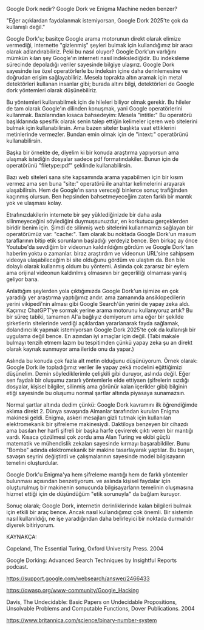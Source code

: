 Google Dork nedir?
Google Dork ve Enigma Machine neden benzer?

"Eğer açıklardan faydalanmak istemiyorsan, Google Dork 2025'te çok da kullanışlı değil."

Google Dork'u; basitçe Google arama motorunun direkt olarak elimize vermediği, internette "gizlenmiş" şeyleri bulmak için kullandığımız bir aracı olarak adlandırabiliriz. Peki bu nasıl oluyor? Google Dork'un varlığını mümkün kılan şey Google'ın interneti nasıl indekslediğidir. Bu indeksleme sürecinde depoladığı veriler sayesinde bilgiye ulaşırız. Google Dork sayesinde ise özel operatörlerle bu indeksin içine daha derinlemesine ve doğrudan erişim sağlayabiliriz. Mesela toprakta altın aramak için metal detektörleri kullanan insanlar gibi; burada altını bilgi, detektörleri de Google dork yöntemleri olarak düşünebiliriz. 

Bu yöntemleri kullanabilmek için de hileleri biliyor olmak gerekir. Bu hileler de tam olarak Google'ın dilinden konuşmak, yani Google operatörlerini kullanmak. Bazılarından kısaca bahsedeyim: Mesela "intitle:" Bu operatörü başlıklarında spesifik olarak senin talep ettiğin kelimeler içeren web sitelerini bulmak için kullanabilirsin. Ama bazen siteler başlıkta vaat ettiklerini metinlerinde vermezler. Bundan emin olmak için de "intext:" operatörünü kullanabilirsin.

Başka bir örnekte de, diyelim ki bir konuda araştırma yapıyorsun ama ulaşmak istediğin dosyalar sadece pdf formatındakiler. Bunun için de operatörünü "filetype:pdf" şeklinde kullanabilirsin. 

Bazı web siteleri sana site kapsamında arama yapabilmen için bir kısım vermez ama sen buna "site:" operatörü ile anahtar kelimelerini arayarak ulaşabilirsin. Hem de Google'ın sana vereceği binlerce sonuç trafiğinden kaçınmış olursun. Ben hepsinden bahsetmeyeceğim zaten farklı bir mantık yok ve ulaşması kolay.

Etrafınızdakilerin internete bir şey yüklediğinizde bir daha asla silinmeyeceğini söylediğini duymuşsunuzdur, en korkutucu gerçeklerden biridir benim için. Şimdi de silinmiş web sitelerini kullanmamızı sağlayan bir operatörümüz var: "cache:". Tam olarak bu noktada Google Dork'un masum taraflarının bitip etik sorunların başladığı yerdeyiz bence. Ben birkaç ay önce Youtube'da sevdiğim bir videonun kaldırıldığını gördüm ve Google Dork'tan haberim yoktu o zamanlar. biraz araştırdım ve videonun URL'sine sahipsem videoya ulaşabileceğim bi site olduğunu gördüm ve ulaştım da. Ben bile dolaylı olarak kullanmış oldum bu yöntemi. Aslında çok zararsız bir eylem ama orijinal videonun kaldırılmış olmasının bir geçerliliği olmaması yanlış geliyor bana. 

Anlattığım şeylerden yola çıktığımızda Google Dork'un işimize en çok yaradığı yer araştırma yaptığımız andır. ama zamanında ansiklopedilerin yerini vikipedi'nin alması gibi Google Search'ün yerini de yapay zeka aldı. Kaçımız ChatGPT'ye sormak yerine arama motorunu kullanıyoruz artık? Bu bir süreç tabiki, tamamen AI'a bağlıyız demiyorum ama eğer bir şekilde şirketlerin sitelerinde verdiği açıklardan yararlanarak fayda sağlamak, dolandırıcılık yapmak istemiyorsan Google Dork 2025'te çok da kullanışlı bir uygulama değil bence. En azından iyi amaçlar için değil. (Tabi makale bulmayı tenzih etmem lazım bu tespitimden çünkü yapay zeka şu an direkt olarak kaynak sunmuyor ama ileride onu da yapar.)

Aslında bu konuda çok fazla alt metin olduğunu düşünüyorum. Örnek olarak: Google Dork ile topladığımız veriler ile yapay zekâ modelini eğittiğimizi düşünelim. Demin söylediklerimle çelişkili gibi duruyor, aslında değil. Eğer sen faydalı bir oluşumu zararlı yöntemlerle elde ettiysen (şifrelerin sızdığı dosyalar, kişisel bilgiler, silinmiş ama görünür kalan içerikler gibi) bilginin etiği sayesinde bu oluşumu normal şartlar altında piyasaya sunamazsın.

Normal şartlar altında dedim çünkü: Google Dork kavramını ilk öğrendiğimde aklıma direkt 2. Dünya savaşında Almanlar tarafından kurulan Enigma makinesi geldi. Enigma, askeri mesajları gizli tutmak için kullanılan elektromekanik bir şifreleme makinesiydi. Daktiloya benzeyen bir cihazdı ama basılan her harfi şifreli bir başka harfe çevirerek çıktı veren bir mantığı vardı. Kısaca çözülmesi çok zordu ama Alan Turing ve ekibi güçlü matematik ve mühendislik zekaları sayesinde kırmayı başarabildiler. Bunu "Bombe" adında elektromekanik bir makine tasarlayarak yaptılar. Bu başarı, savaşın seyrini değiştirdi ve çalışmalarının sayesinde model bilgisayarın temelini oluşturdular.

Google Dork'u Enigma'ya hem şifreleme mantığı hem de farklı yöntemler bulunması açısından benzetiyorum. ve aslında kişisel faydalar için oluşturulmuş bir makinenin sonucunda bilgisayarların temelinin oluşmasına hizmet ettiği için de düşündüğüm "etik sorunuyla" da bağlam kuruyor.

Sonuç olarak; Google Dork, internetin derinliklerinde kalan bilgileri bulmak için etkili bir araç bence. Ancak nasıl kullandığımız çok önemli. Bir sistemin nasıl kullanıldığı, ne işe yaradığından daha belirleyici bir noktada durmalıdır diyerek bitiriyorum.


KAYNAKÇA:

Copeland, The Essential Turing, Oxford University Press. 2004

Google Dorking: Advanced Search Techniques by Insightful Reports podcast.

https://support.google.com/websearch/answer/2466433

https://owasp.org/www-community/Google_Hacking

Davis, The Undecidable: Basic Papers on Undecidable Propositions, Unsolvable Problems and Computable Functions, Dover Publications. 2004

https://www.britannica.com/science/binary-number-system

